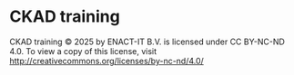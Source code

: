 # CKAD training

CKAD training © 2025 by ENACT-IT B.V. is licensed under CC BY-NC-ND 4.0. To view a copy of this license, visit http://creativecommons.org/licenses/by-nc-nd/4.0/
